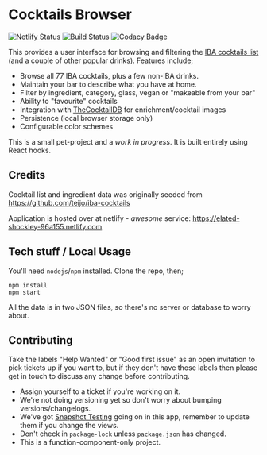 # Cocktails Browser

[![Netlify Status](https://api.netlify.com/api/v1/badges/4aecd7d0-e759-4866-8717-b4b09f8cbb16/deploy-status)](https://app.netlify.com/sites/elated-shockley-96a155/deploys)
[![Build Status](https://travis-ci.org/mikeyhogarth/cocktails.svg?branch=master)](https://travis-ci.org/mikeyhogarth/cocktails)
[![Codacy Badge](https://api.codacy.com/project/badge/Grade/561bedec36224121a246675b673b872f)](https://www.codacy.com/app/mikeyhogarth/cocktails?utm_source=github.com&utm_medium=referral&utm_content=mikeyhogarth/cocktails&utm_campaign=Badge_Grade)

This provides a user interface for browsing and filtering the [IBA cocktails list](https://en.wikipedia.org/wiki/List_of_IBA_official_cocktails) (and a couple of other popular drinks). Features include;

- Browse all 77 IBA cocktails, plus a few non-IBA drinks.
- Maintain your bar to describe what you have at home.
- Filter by ingredient, category, glass, vegan or "makeable from your bar"
- Ability to "favourite" cocktails
- Integration with [TheCocktailDB](https://www.thecocktaildb.com/) for enrichment/cocktail images
- Persistence (local browser storage only)
- Configurable color schemes

This is a small pet-project and a _work in progress_. It is built entirely using React hooks.

## Credits

Cocktail list and ingredient data was originally seeded from https://github.com/teijo/iba-cocktails

Application is hosted over at netlify - _awesome_ service: https://elated-shockley-96a155.netlify.com

## Tech stuff / Local Usage

You'll need `nodejs`/`npm` installed. Clone the repo, then;

```
npm install
npm start
```

All the data is in two JSON files, so there's no server or database to worry about.

## Contributing

Take the labels "Help Wanted" or "Good first issue" as an open invitation to pick tickets up if you want to, but if they don't have those labels then please get in touch to discuss any change before contributing.

- Assign yourself to a ticket if you're working on it.
- We're not doing versioning yet so don't worry about bumping versions/changelogs.
- We've got [Snapshot Testing](https://jestjs.io/docs/en/snapshot-testing) going on in this app, remember to update them if you change the views.
- Don't check in `package-lock` unless `package.json` has changed.
- This is a function-component-only project.
